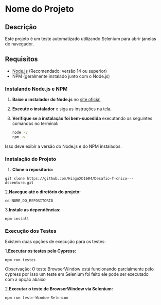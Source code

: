 # Nome do Projeto

## Descrição

Este projeto é um teste automatizado utilizando Selenium para abrir janelas de navegador.

## Requisitos

- [Node.js](https://nodejs.org) (Recomendado: versão 14 ou superior)
- NPM (geralmente instalado junto com o Node.js)

### Instalando Node.js e NPM

1. **Baixe o instalador do Node.js** no [site oficial](https://nodejs.org/).
2. **Execute o instalador** e siga as instruções na tela.
3. **Verifique se a instalação foi bem-sucedida** executando os seguintes comandos no terminal:

   ```bash
   node -v
   npm -v
Isso deve exibir a versão do Node.js e do NPM instalados.

### Instalação do Projeto
1. **Clone o repositório:**
```
git clone https://github.com/HiagoXD1604/Desafio-T-cnico---Accenture.git
```
2.**Navegue até o diretório do projeto:**
```
cd NOME_DO_REPOSITORIO
```
3.**Instale as dependências:**
```
npm install
```
### Execução dos Testes
Existem duas opções de execução para os testes:

1.**Executar os testes pelo Cypress:**
```
npm run testes
```   
Observação: O teste BrowserWindow está funcionando parcialmente pelo cypress por isso um teste em Selenium foi feito
ele pode ser executado com a opção abaixo

2.**Executar o teste de BrowserWindow via Selenium:**
```
npm run teste-Window-Selenium
```
